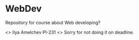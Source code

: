 # WebDev
Repository for course about Web developing? 

<> Ilya Amelchev PI-231 <>
Sorry for not doing it on deadline.
